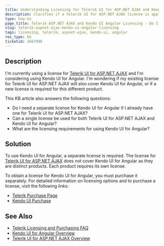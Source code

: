 ```yaml
---
title: Understanding Licensing for Telerik UI for ASP.NET AJAX and Kendo UI for Angular
description: Clarifies if a Telerik UI for ASP.NET AJAX license is applicable for Kendo UI for Angular or if a separate license is needed.
type: how-to
page_title: Telerik ASP.NET AJAX and Kendo UI Angular Licensing - Do I Need Separate Licenses?
slug: telerik-aspnet-ajax-kendo-ui-angular-licensing
tags: licensing, telerik, aspnet-ajax, kendo-ui, angular
res_type: kb
ticketid: 1667998
---
```


## Description

I'm currently using a license for [Telerik UI for ASP.NET AJAX](https://demos.telerik.com/aspnet-ajax/editor/examples/completehtmlsupport/defaultcs.aspx) and I'm considering using Kendo UI for Angular. I'm wondering if my existing license for Telerik UI for ASP.NET AJAX will also cover Kendo UI for Angular, or if a new license is required for this different product.

This KB article also answers the following questions:
- Do I need a separate license for Kendo UI for Angular if I already have one for Telerik UI for ASP.NET AJAX?
- Can a single license be used for both Telerik UI for ASP.NET AJAX and Kendo UI for Angular?
- What are the licensing requirements for using Kendo UI for Angular?

## Solution

To use Kendo UI for Angular, a separate license is required. The license for [Telerik UI for ASP.NET AJAX](https://demos.telerik.com/aspnet-ajax/editor/examples/completehtmlsupport/defaultcs.aspx) does not cover Kendo UI for Angular as they are distinct products. Each product requires its own license.

To obtain a license for Kendo UI for Angular, you must purchase it separately. For detailed information on licensing options and to purchase a license, visit the following links:
- [Telerik Purchase Page](http://www.telerik.com/purchase)
- [Kendo UI Purchase](https://www.telerik.com/purchase/kendo-ui)

## See Also

- [Telerik Licensing and Purchasing FAQ](https://www.telerik.com/purchase/faq/licensing-purchasing)
- [Kendo UI for Angular Overview](https://www.telerik.com/kendo-angular-ui)
- [Telerik UI for ASP.NET AJAX Overview](https://www.telerik.com/products/aspnet-ajax.aspx)
